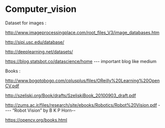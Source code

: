 # Computer_vision

Dataset for images :

http://www.imageprocessingplace.com/root_files_V3/image_databases.htm

http://sipi.usc.edu/database/

http://deeplearning.net/datasets/

https://blog.statsbot.co/datascience/home   --- important blog like medium







Books :

http://www.bogotobogo.com/cplusplus/files/OReilly%20Learning%20OpenCV.pdf


http://szeliski.org/Book/drafts/SzeliskiBook_20100903_draft.pdf


http://zums.ac.ir/files/research/site/ebooks/Robotics/Robot%20Vision.pdf  ---- “Robot Vision” by B K P Horn-- 

 
https://opencv.org/books.html
